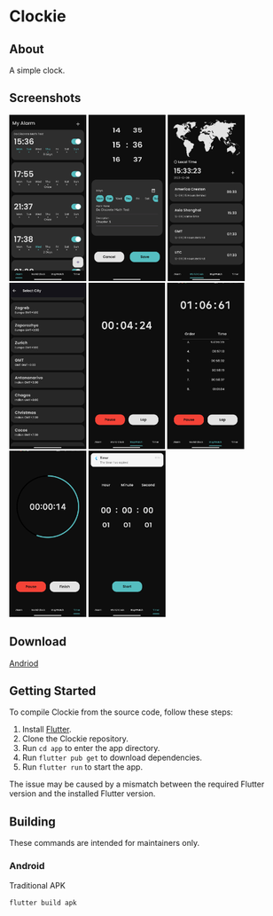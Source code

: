 # Clockie

## About

A simple clock.

## Screenshots
<img src="https://github.com/LouisLou2/Clockie/blob/master/screenshots/alarm_page.jpg" alt="alarm_page" height="300"/> 
<img src="https://github.com/LouisLou2/Clockie/blob/master/screenshots/add_clock.jpg" alt="add_clock" height="300"/>
<img src="https://github.com/LouisLou2/Clockie/blob/master/screenshots/world_clock.jpg" alt="world_clock" height="300"/>
<img src="https://github.com/LouisLou2/Clockie/blob/master/screenshots/add_city.jpg" alt="add_city" height="300"/>
<img src="https://github.com/LouisLou2/Clockie/blob/master/screenshots/stopwatch.jpg" alt="stopwatch" height="300"/>
<img src="https://github.com/LouisLou2/Clockie/blob/master/screenshots/stopwatch_lap.jpg" alt="stopwatch_lap" height="300"/>
<img src="https://github.com/LouisLou2/Clockie/blob/master/screenshots/timer.jpg" alt="timer" height="300"/>
<img src="https://github.com/LouisLou2/Clockie/blob/master/screenshots/timer_set.jpg" alt="timer_set" height="300"/>

## Download

[Andriod](https://github.com/LouisLou2/Clockie/releases/download/v1.0.0/app-release.apk)


## Getting Started

To compile Clockie from the source code, follow these steps:

1. Install [Flutter](https://flutter.dev).
2. Clone the Clockie repository.
3. Run `cd app` to enter the app directory.
4. Run `flutter pub get` to download dependencies.
5. Run `flutter run` to start the app.

The issue may be caused by a mismatch between the required Flutter version and the installed Flutter version.

## Building

These commands are intended for maintainers only.

### Android

Traditional APK

```bash
flutter build apk
```